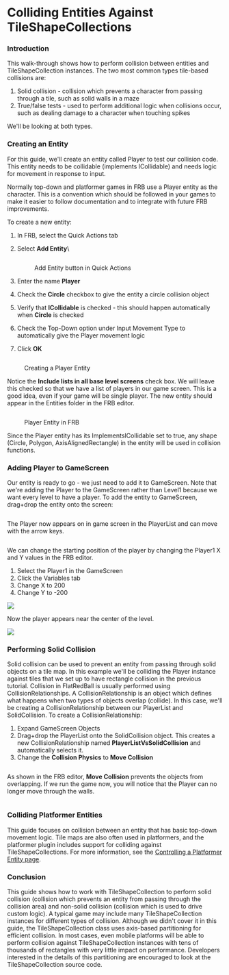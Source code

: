 # Colliding Entities Against TileShapeCollections

### Introduction

This walk-through shows how to perform collision between entities and TileShapeCollection instances. The two most common types tile-based collisions are:

1. Solid collision - collision which prevents a character from passing through a tile, such as solid walls in a maze
2. True/false tests - used to perform additional logic when collisions occur, such as dealing damage to a character when touching spikes

We'll be looking at both types.

### Creating an Entity

For this guide, we'll create an entity called Player to test our collision code. This entity needs to be collidable (implements ICollidable) and needs logic for movement in response to input.&#x20;

Normally top-down and platformer games in FRB use a Player entity as the character. This is a convention which should be followed in your games to make it easier to follow documentation and to integrate with future FRB improvements.



To create a new entity:

1. In FRB, select the Quick Actions tab
2.  Select **Add Entity**\


    <figure><img src="../../.gitbook/assets/image (3) (1) (1) (1) (1) (1).png" alt=""><figcaption><p>Add Entity button in Quick Actions</p></figcaption></figure>
3. Enter the name **Player**
4. Check the **Circle** checkbox to give the entity a circle collision object
5. Verify that **ICollidable** is checked - this should happen automatically when **Circle** is checked
6. Check the Top-Down option under Input Movement Type to automatically give the Player movement logic
7. Click **OK**

<figure><img src="../../.gitbook/assets/image (1) (1) (1) (1) (1) (1) (1) (1) (1) (1) (1) (1) (1) (1) (1) (1) (1) (1) (1).png" alt=""><figcaption><p>Creating a Player Entity</p></figcaption></figure>

Notice the **Include lists in all base level screens** check box. We will leave this checked so that we have a list of players in our game screen. This is a good idea, even if your game will be single player. The new entity should appear in the Entities folder in the FRB editor.

<figure><img src="../../.gitbook/assets/image (2) (1) (1) (1) (1) (1) (1) (1) (1) (1) (1).png" alt=""><figcaption><p>Player Entity in FRB</p></figcaption></figure>

Since the Player entity has its ImplementsICollidable set to true, any shape (Circle, Polygon, AxisAlignedRectangle) in the entity will be used in collision functions.

### Adding Player to GameScreen

Our entity is ready to go - we just need to add it to GameScreen. Note that we're adding the Player to the GameScreen rather than Level1 because we want every level to have a player. To add the entity to GameScreen, drag+drop the entity onto the screen:

<figure><img src="../../media/2016-08-2021_February_20_135021.gif" alt=""><figcaption></figcaption></figure>

The Player now appears on in game screen in the PlayerList and can move with the arrow keys.

<figure><img src="../../media/2016-08-2021_February_20_131426.gif" alt=""><figcaption></figcaption></figure>

We can change the starting position of the player by changing the Player1 X and Y values in the FRB editor.

1. Select the Player1 in the GameScreen
2. Click the Variables tab
3. Change X to 200
4. Change Y to -200

![](../../media/2021-02-img\_603171273de31.png)

Now the player appears near the center of the level.

![](../../media/2021-02-img\_6031714ab082d.png)

### Performing Solid Collision

Solid collision can be used to prevent an entity from passing through solid objects on a tile map. In this example we'll be colliding the Player instance against tiles that we set up to have rectangle collision in the previous tutorial. Collision in FlatRedBall is usually performed using CollisionRelationships. A CollisionRelationship is an object which defines what happens when two types of objects overlap (collide). In this case, we'll be creating a CollisionRelationship between our PlayerList and SolidCollision. To create a CollisionRelationship:

1. Expand GameScreen Objects
2. Drag+drop the PlayerList onto the SolidCollision object. This creates a new CollisionRelationship named **PlayerListVsSolidCollision** and automatically selects it.
3. Change the **Collision Physics** to **Move Collision**

<figure><img src="../../media/2016-08-2021_February_20_131433.gif" alt=""><figcaption></figcaption></figure>

As shown in the FRB editor, **Move Collision** prevents the objects from overlapping. If we run the game now, you will notice that the Player can no longer move through the walls.

<figure><img src="../../media/2016-08-2021_February_20_133236.gif" alt=""><figcaption></figcaption></figure>

### Colliding Platformer Entities

This guide focuses on collision between an entity that has basic top-down movement logic. Tile maps are also often used in platformers, and the platformer plugin includes support for colliding against TileShapeCollections. For more information, see the [Controlling a Platformer Entity page](../../documentation/tools/platformer-plugin/03-controlling-a-platformer-entity.md).

### Conclusion

This guide shows how to work with TileShapeCollection to perform solid collision (collision which prevents an entity from passing through the collision area) and non-solid collision (collision which is used to drive custom logic). A typical game may include many TileShapeCollection instances for different types of collision. Although we didn't cover it in this guide, the TileShapeCollection class uses axis-based partitioning for efficient collision. In most cases, even mobile platforms will be able to perform collision against TileShapeCollection instances with tens of thousands of rectangles with very little impact on performance. Developers interested in the details of this partitioning are encouraged to look at the TileShapeCollection source code.
